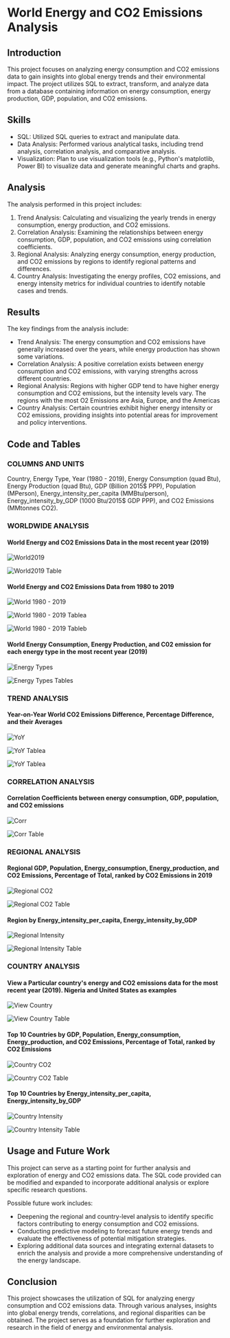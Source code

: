 
# World Energy and CO2 Emissions Analysis

## Introduction
This project focuses on analyzing energy consumption and CO2 emissions data to gain insights into global energy trends and their environmental impact. The project utilizes SQL to extract, transform, and analyze data from a database containing information on energy consumption, energy production, GDP, population, and CO2 emissions.

## Skills 
- SQL: Utilized SQL queries to extract and manipulate data.
- Data Analysis: Performed various analytical tasks, including trend analysis, correlation analysis, and comparative analysis.
- Visualization: Plan to use visualization tools (e.g., Python's matplotlib, Power BI) to visualize data and generate meaningful charts and graphs.

## Analysis
The analysis performed in this project includes:

1. Trend Analysis: Calculating and visualizing the yearly trends in energy consumption, energy production, and CO2 emissions.
2. Correlation Analysis: Examining the relationships between energy consumption, GDP, population, and CO2 emissions using correlation coefficients.
3. Regional Analysis: Analyzing energy consumption, energy production, and CO2 emissions by regions to identify regional patterns and differences.
4. Country Analysis: Investigating the energy profiles, CO2 emissions, and energy intensity metrics for individual countries to identify notable cases and trends.

## Results
The key findings from the analysis include:

- Trend Analysis: The energy consumption and CO2 emissions have generally increased over the years, while energy production has shown some variations.
- Correlation Analysis: A positive correlation exists between energy consumption and CO2 emissions, with varying strengths across different countries.
- Regional Analysis: Regions with higher GDP tend to have higher energy consumption and CO2 emissions, but the intensity levels vary. The regions with the most O2 Emissions are Asia, Europe, and the Americas
- Country Analysis: Certain countries exhibit higher energy intensity or CO2 emissions, providing insights into potential areas for improvement and policy interventions.

## Code and Tables

### COLUMNS AND UNITS
Country, Energy Type, Year (1980 - 2019), Energy Consumption (quad Btu), Energy Production (quad Btu),  GDP  (Billion 2015$ PPP), Population (MPerson), Energy_intensity_per_capita (MMBtu/person), Energy_intensity_by_GDP (1000 Btu/2015$ GDP PPP), and CO2 Emissions (MMtonnes CO2).

### WORLDWIDE ANALYSIS
#### World Energy and CO2 Emissions Data in the most recent year (2019)

![World2019](https://github.com/JesumboOludipe/PortfolioProjects/blob/main/Countries'%20Energy%20Production%20and%20CO2%20Emissions/SQL%20Images/World2019.png)

![World2019 Table](https://github.com/JesumboOludipe/PortfolioProjects/blob/main/Countries'%20Energy%20Production%20and%20CO2%20Emissions/SQL%20Images/Results/World%20data.png)

#### World Energy and CO2 Emissions Data from 1980 to 2019

![World 1980 - 2019](https://github.com/JesumboOludipe/PortfolioProjects/blob/main/Countries'%20Energy%20Production%20and%20CO2%20Emissions/SQL%20Images/World1980.png)

![World 1980 - 2019 Tablea](https://github.com/JesumboOludipe/PortfolioProjects/blob/main/Countries'%20Energy%20Production%20and%20CO2%20Emissions/SQL%20Images/Results/World%201980a.png)

![World 1980 - 2019 Tableb](https://github.com/JesumboOludipe/PortfolioProjects/blob/main/Countries'%20Energy%20Production%20and%20CO2%20Emissions/SQL%20Images/Results/World%201980b.png)

#### World Energy Consumption, Energy Production, and C02 emission for each energy type in the most recent year (2019)

![Energy Types](https://github.com/JesumboOludipe/PortfolioProjects/blob/main/Countries'%20Energy%20Production%20and%20CO2%20Emissions/SQL%20Images/energy%20types.png)

![Energy Types Tables](https://github.com/JesumboOludipe/PortfolioProjects/blob/main/Countries'%20Energy%20Production%20and%20CO2%20Emissions/SQL%20Images/Results/Energy%20types%20table.png)

### TREND ANALYSIS

#### Year-on-Year World CO2 Emissions Difference, Percentage Difference, and their Averages
![YoY](https://github.com/JesumboOludipe/PortfolioProjects/blob/main/Countries'%20Energy%20Production%20and%20CO2%20Emissions/SQL%20Images/YoY.png)

![YoY Tablea](https://github.com/JesumboOludipe/PortfolioProjects/blob/main/Countries'%20Energy%20Production%20and%20CO2%20Emissions/SQL%20Images/Results/YoYa.png)

![YoY Tablea](https://github.com/JesumboOludipe/PortfolioProjects/blob/main/Countries'%20Energy%20Production%20and%20CO2%20Emissions/SQL%20Images/Results/YoYb.png)

### CORRELATION ANALYSIS
#### Correlation Coefficients between energy consumption, GDP, population, and CO2 emissions

![Corr](https://github.com/JesumboOludipe/PortfolioProjects/blob/main/Countries'%20Energy%20Production%20and%20CO2%20Emissions/SQL%20Images/Corr.png)

![Corr Table](https://github.com/JesumboOludipe/PortfolioProjects/blob/main/Countries'%20Energy%20Production%20and%20CO2%20Emissions/SQL%20Images/Results/Corr%20Table.png)

### REGIONAL ANALYSIS

#### Regional GDP, Population, Energy_consumption, Energy_production, and CO2 Emissions, Percentage of Total, ranked by CO2 Emissions in 2019

![Regional CO2](https://github.com/JesumboOludipe/PortfolioProjects/blob/main/Countries'%20Energy%20Production%20and%20CO2%20Emissions/SQL%20Images/Regional%20CO2.png)

![Regional CO2 Table](https://github.com/JesumboOludipe/PortfolioProjects/blob/main/Countries'%20Energy%20Production%20and%20CO2%20Emissions/SQL%20Images/Results/Regional%20CO2%20Table.png)

#### Region by Energy_intensity_per_capita, Energy_intensity_by_GDP

![Regional Intensity](https://github.com/JesumboOludipe/PortfolioProjects/blob/main/Countries'%20Energy%20Production%20and%20CO2%20Emissions/SQL%20Images/Regional%20Intensity.png)

![Regional Intensity Table](https://github.com/JesumboOludipe/PortfolioProjects/blob/main/Countries'%20Energy%20Production%20and%20CO2%20Emissions/SQL%20Images/Results/Regional%20Intensity%20table.png)

### COUNTRY ANALYSIS

#### View a Particular country's energy and CO2 emissions data for the most recent year (2019). Nigeria and United States as examples

![View Country](https://github.com/JesumboOludipe/PortfolioProjects/blob/main/Countries'%20Energy%20Production%20and%20CO2%20Emissions/SQL%20Images/View%20Country.png)

![View Country Table](https://github.com/JesumboOludipe/PortfolioProjects/blob/main/Countries'%20Energy%20Production%20and%20CO2%20Emissions/SQL%20Images/Results/View%20Country%20Table.png)

#### Top 10 Countries by GDP, Population, Energy_consumption, Energy_production, and CO2 Emissions, Percentage of Total, ranked by CO2 Emissions

![Country CO2](https://github.com/JesumboOludipe/PortfolioProjects/blob/main/Countries'%20Energy%20Production%20and%20CO2%20Emissions/SQL%20Images/Country%20CO2.png)

![Country CO2 Table](https://github.com/JesumboOludipe/PortfolioProjects/blob/main/Countries'%20Energy%20Production%20and%20CO2%20Emissions/SQL%20Images/Results/Country%20CO2%20Table.png)

#### Top 10 Countries by Energy_intensity_per_capita, Energy_intensity_by_GDP

![Country Intensity](https://github.com/JesumboOludipe/PortfolioProjects/blob/main/Countries'%20Energy%20Production%20and%20CO2%20Emissions/SQL%20Images/Country%20Intensity.png)

![Country Intensity Table](https://github.com/JesumboOludipe/PortfolioProjects/blob/main/Countries'%20Energy%20Production%20and%20CO2%20Emissions/SQL%20Images/Results/Country%20Intensity%20Table.png)


## Usage and Future Work
This project can serve as a starting point for further analysis and exploration of energy and CO2 emissions data. The SQL code provided can be modified and expanded to incorporate additional analysis or explore specific research questions.

Possible future work includes:
- Deepening the regional and country-level analysis to identify specific factors contributing to energy consumption and CO2 emissions.
- Conducting predictive modeling to forecast future energy trends and evaluate the effectiveness of potential mitigation strategies.
- Exploring additional data sources and integrating external datasets to enrich the analysis and provide a more comprehensive understanding of the energy landscape.

## Conclusion
This project showcases the utilization of SQL for analyzing energy consumption and CO2 emissions data. Through various analyses, insights into global energy trends, correlations, and regional disparities can be obtained. The project serves as a foundation for further exploration and research in the field of energy and environmental analysis.
